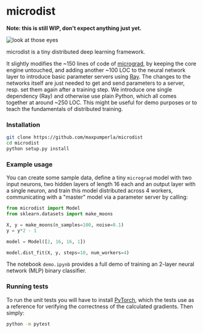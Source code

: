 # microdist 

**Note: this is still WIP, don't expect anything just yet.**

![look at those eyes](ray_puppy.jpg)

microdist is a tiny distributed deep learning framework.

It slightly modifies the ~150 lines of code of [micrograd](https://github.com/karpathy/micrograd),
by keeping the core engine untouched, and adding another ~100 LOC to the neural network layer
to introduce basic parameter servers using [Ray](https://docs.ray.io/en/latest).
The changes to the networks itself are just needed to get and send parameters to a server, resp. set them again after a training step.
We introduce one single dependency (Ray) and otherwise use plain Python, which all comes together at around ~250 LOC.
This might be useful for demo purposes or to teach the fundamentals of distributed training.

### Installation

```bash
git clone https://github.com/maxpumperla/microdist
cd microdist
python setup.py install
```

### Example usage

You can create some sample data, define a tiny `micrograd` model with two input neurons, two hidden layers of length 16 each and an output layer with a single neuron, and train this model distributed across 4 workers, communicating with a "master"
model via a parameter server by calling:

```python
from microdist import Model
from sklearn.datasets import make_moons

X, y = make_moons(n_samples=100, noise=0.1)
y = y*2 - 1

model = Model([2, 16, 16, 1])

model.dist_fit(X, y, steps=10, num_workers=4)
```

The notebook `demo.ipynb` provides a full demo of training an
2-layer neural network (MLP) binary classifier.


### Running tests

To run the unit tests you will have to install [PyTorch](https://pytorch.org/), 
which the tests use as a reference for verifying the correctness of the calculated
gradients. Then simply:

```bash
python -m pytest
```
